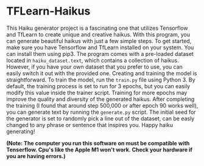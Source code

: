 # TFLearn-Haikus

This Haiku generator project is a fascinating one that utilizes Tensorflow and TfLearn to create unique and creative haikus. With this program, you can generate beautiful haikus with just a few simple steps. To get started, make sure you have Tensorflow and TfLearn installed on your system. You can install them using pip3. The program comes with a pre-loaded dataset located in `haiku_dataset.text`, which contains a collection of haikus. However, if you have your own dataset that you prefer to use, you can easily switch it out with the provided one. Creating and training the model is straightforward. To train the model, run the `train.py` file using Python 3. By default, the training process is set to run for 3 epochs, but you can easily modify this value inside the trainer script. Training for more epochs may improve the quality and diversity of the generated haikus. After completing the training (I found that around step 500,000 or after epoch 90 works well), you can generate text by running the `generate.py` script. The initial seed for the generator is set to randomly pick a line out of the dataset, can be easly changed to any phrase or sentence that inspires you. Happy haiku generating! 

**(Note: The computer you run this software on must be compatible with Tenserflow. Cpu's like the Apple M1 won't work. Check your hardware if you are having errors.)**
